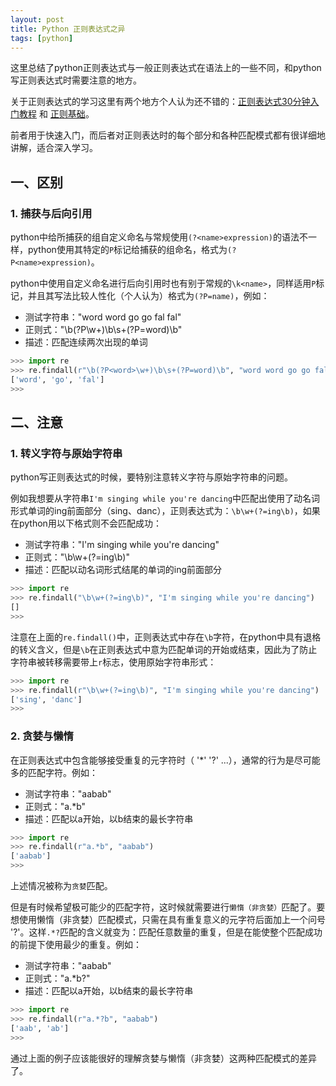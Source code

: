 ```yaml
---
layout: post
title: Python 正则表达式之异
tags: [python]
---
```



这里总结了python正则表达式与一般正则表达式在语法上的一些不同，和python写正则表达式时需要注意的地方。

关于正则表达式的学习这里有两个地方个人认为还不错的：[正则表达式30分钟入门教程](http://www.jb51.net/tools/zhengze.html) 和 [正则基础](http://blog.csdn.net/lxcnn/article/category/538256)。

前者用于快速入门，而后者对正则表达时的每个部分和各种匹配模式都有很详细地讲解，适合深入学习。

## 一、区别

### 1. 捕获与后向引用

python中给所捕获的组自定义命名与常规使用`(?<name>expression)`的语法不一样，python使用其特定的`P`标记给捕获的组命名，格式为`(?P<name>expression)`。

python中使用自定义命名进行后向引用时也有别于常规的`\k<name>`，同样适用`P`标记，并且其写法比较人性化（个人认为）格式为`(?P=name)`，例如：

* 测试字符串："word word go go fal fal"
* 正则式："\b(?P<word>\w+)\b\s+(?P=word)\b"
* 描述：匹配连续两次出现的单词

```python
>>> import re
>>> re.findall(r"\b(?P<word>\w+)\b\s+(?P=word)\b", "word word go go fal fal")
['word', 'go', 'fal']
>>>
```

## 二、注意

### 1. 转义字符与原始字符串

python写正则表达式的时候，要特别注意转义字符与原始字符串的问题。

例如我想要从字符串`I'm singing while you're dancing`中匹配出使用了动名词形式单词的ing前面部分（sing、danc），正则表达式为：`\b\w+(?=ing\b)`，如果在python用以下格式则不会匹配成功：

* 测试字符串："I'm singing while you're dancing"
* 正则式："\b\w+(?=ing\b)"
* 描述：匹配以动名词形式结尾的单词的ing前面部分

```python
>>> import re
>>> re.findall("\b\w+(?=ing\b)", "I'm singing while you're dancing")
[]
>>>
```

注意在上面的`re.findall()`中，正则表达式中存在`\b`字符，在python中具有退格的转义含义，但是`\b`在正则表达式中意为匹配单词的开始或结束，因此为了防止字符串被转移需要带上`r`标志，使用原始字符串形式：

```python
>>> import re
>>> re.findall(r"\b\w+(?=ing\b)", "I'm singing while you're dancing")
['sing', 'danc']
>>>
```

### 2. 贪婪与懒惰

在正则表达式中包含能够接受重复的元字符时（ '*' '?' ...），通常的行为是尽可能多的匹配字符。例如：

* 测试字符串："aabab"
* 正则式："a.*b"
* 描述：匹配以a开始，以b结束的最长字符串

```python
>>> import re
>>> re.findall(r"a.*b", "aabab")
['aabab']
>>>
```

上述情况被称为`贪婪`匹配。

但是有时候希望极可能少的匹配字符，这时候就需要进行``懒惰（非贪婪）``匹配了。要想使用懒惰（非贪婪）匹配模式，只需在具有重复意义的元字符后面加上一个问号 '?'。这样``.*?``匹配的含义就变为：匹配任意数量的重复，但是在能使整个匹配成功的前提下使用最少的重复。例如：

* 测试字符串："aabab"
* 正则式："a.*b?"
* 描述：匹配以a开始，以b结束的最长字符串

```python
>>> import re
>>> re.findall(r"a.*?b", "aabab")
['aab', 'ab']
>>>
```

通过上面的例子应该能很好的理解贪婪与懒惰（非贪婪）这两种匹配模式的差异了。
